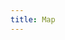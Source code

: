 ```yaml
---
title: Map
---
```


<!--
The reference doc content is generated automatically from the source code.
To update this section, update the doc blocks in the source code
-->
